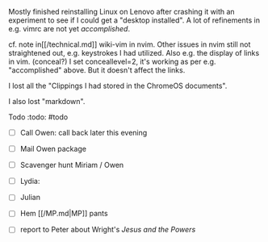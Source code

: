 Mostly finished reinstalling Linux on Lenovo after crashing it with an experiment to see if I could get a "desktop installed". A lot of refinements in e.g. vimrc are not yet *accomplished*. 

cf. note in[[/technical.md]] wiki-vim in nvim. Other issues in nvim still not straightened out, e.g. keystrokes I had utilized. Also e.g. the display of links in vim. (conceal?) I set conceallevel=2, it's working as per e.g. "accomplished" above. But it doesn't affect the links. 

I lost all the "Clippings I had stored in the ChromeOS documents". 

I also lost "markdown".

Todo :todo: #todo 

- [ ] Call Owen: call back later this evening
- [ ] Mail Owen package
- [ ] Scavenger hunt Miriam / Owen
- [ ] Lydia: 
- [ ] Julian
- [ ] Hem [[/MP.md|MP]] pants
- [ ] report to Peter about Wright's *Jesus and the Powers*

